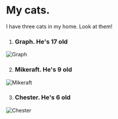 # My cats.

I have three cats in my home. Look at them!

1. ### Graph. He's 17 old

![Graph](Graph.JPG)

2. ### Mikeraft. He's 9 old

![Mikeraft](Mikeraft.JPG)

3. ### Chester. He's 6 old

![Chester](Chester.JPG)